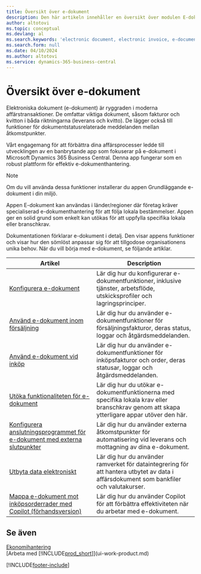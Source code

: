 ```yaml
---
title: Översikt över e-dokument
description: Den här artikeln innehåller en översikt över modulen E-dokument.
author: altotovi
ms.topic: conceptual
ms.devlang: al
ms.search.keywords: 'electronic document, electronic invoice, e-document, e-invoice'
ms.search.form: null
ms.date: 04/10/2024
ms.author: altotovi
ms.service: dynamics-365-business-central
---
```


# <a name="e-documents-overview"></a>Översikt över e-dokument

Elektroniska dokument (e-dokument) är ryggraden i moderna affärstransaktioner. De omfattar viktiga dokument, såsom fakturor och kvitton i båda riktningarna (leverans och kvitto). De lägger också till funktioner för dokumentstatusrelaterade meddelanden mellan åtkomstpunkter.

Vårt engagemang för att förbättra dina affärsprocesser ledde till utvecklingen av en banbrytande app som fokuserar på e-dokument i Microsoft Dynamics 365 Business Central. Denna app fungerar som en robust plattform för effektiv e-dokumenthantering.

> [!NOTE]
> Om du vill använda dessa funktioner installerar du appen Grundläggande e-dokument i din miljö.  

Appen E-dokument kan användas i länder/regioner där företag kräver specialiserad e-dokumenthantering för att följa lokala bestämmelser. Appen ger en solid grund som enkelt kan utökas för att uppfylla specifika lokala eller branschkrav.

Dokumentationen förklarar e-dokument i detalj. Den visar appens funktioner och visar hur den sömlöst anpassar sig för att tillgodose organisationens unika behov. När du vill börja med e-dokument, se följande artiklar.

| Artikel | Description | 
|---------|-------------|
| [Konfigurera e-dokument](finance-how-setup-edocuments.md) | Lär dig hur du konfigurerar e-dokumentfunktioner, inklusive tjänster, arbetsflöde, utskicksprofiler och lagringsprinciper. |
| [Använd e-dokument inom försäljning](finance-how-use-edocuments.md) | Lär dig hur du använder e-dokumentfunktioner för försäljningsfakturor, deras status, loggar och åtgärdsmeddelanden.| 
| [Använd e-dokument vid inköp](finance-how-use-edocuments-purchase.md) | Lär dig hur du använder e-dokumentfunktioner för inköpsfakturor och order, deras statusar, loggar och åtgärdsmeddelanden.|
| [Utöka funktionaliteten för e-dokument](/dynamics365/business-central/dev-itpro/developer/devenv-extend-edocuments) | Lär dig hur du utökar e-dokumentfunktionerna med specifika lokala krav eller branschkrav genom att skapa ytterligare appar utöver den här. |
| [Konfigurera anslutningsprogrammet för e-dokument med externa slutpunkter](finance-how-setup-edocuments-external.md) | Lär dig hur du använder externa åtkomstpunkter för automatisering vid leverans och mottagning av dina e-dokument. |
| [Utbyta data elektroniskt](across-data-exchange.md) | Lär dig hur du använder ramverket för dataintegrering för att hantera utbytet av data i affärsdokument som bankfiler och valutakurser. | 
| [Mappa e-dokument mot inköpsorderrader med Copilot (förhandsversion)](map-edocuments-with-copilot.md) | Lär dig hur du använder Copilot för att förbättra effektiviteten när du arbetar med e-dokument. |

## <a name="see-also"></a>Se även

[Ekonomihantering](finance.md)    
[Arbeta med [!INCLUDE[prod_short](includes/prod_short.md)]](ui-work-product.md)  

[!INCLUDE[footer-include](includes/footer-banner.md)]

